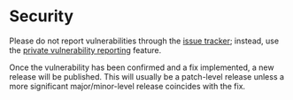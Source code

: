 # Security

Please do not report vulnerabilities through the
[issue tracker](https://github.com/vezel-dev/celerity/issues); instead, use the
[private vulnerability reporting](https://github.com/vezel-dev/celerity/security/advisories/new)
feature.

Once the vulnerability has been confirmed and a fix implemented, a new release
will be published. This will usually be a patch-level release unless a more
significant major/minor-level release coincides with the fix.
